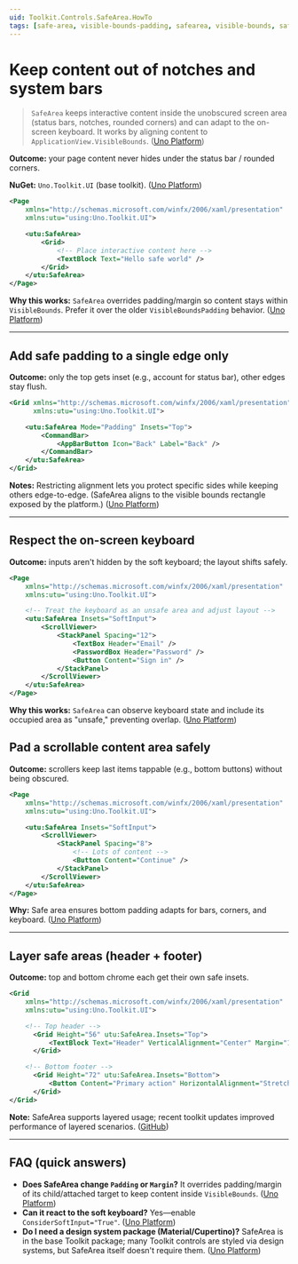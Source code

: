 ```yaml
---
uid: Toolkit.Controls.SafeArea.HowTo
tags: [safe-area, visible-bounds-padding, safearea, visible-bounds, safe-area-control]
---
```


# Keep content out of notches and system bars

> `SafeArea` keeps interactive content inside the unobscured screen area (status bars, notches, rounded corners) and can adapt to the on-screen keyboard. It works by aligning content to `ApplicationView.VisibleBounds`. ([Uno Platform][1])

**Outcome:** your page content never hides under the status bar / rounded corners.

**NuGet:** `Uno.Toolkit.UI` (base toolkit). ([Uno Platform][2])

```xml
<Page
    xmlns="http://schemas.microsoft.com/winfx/2006/xaml/presentation"
    xmlns:utu="using:Uno.Toolkit.UI">

    <utu:SafeArea>
        <Grid>
            <!-- Place interactive content here -->
            <TextBlock Text="Hello safe world" />
        </Grid>
    </utu:SafeArea>
</Page>
```

**Why this works:** `SafeArea` overrides padding/margin so content stays within `VisibleBounds`. Prefer it over the older `VisibleBoundsPadding` behavior. ([Uno Platform][1])

---

## Add safe padding to a single edge only

**Outcome:** only the top gets inset (e.g., account for status bar), other edges stay flush.

```xml
<Grid xmlns="http://schemas.microsoft.com/winfx/2006/xaml/presentation"
      xmlns:utu="using:Uno.Toolkit.UI">

    <utu:SafeArea Mode="Padding" Insets="Top">
        <CommandBar>
            <AppBarButton Icon="Back" Label="Back" />
        </CommandBar>
    </utu:SafeArea>
</Grid>
```

**Notes:** Restricting alignment lets you protect specific sides while keeping others edge-to-edge. (SafeArea aligns to the visible bounds rectangle exposed by the platform.) ([Uno Platform][1])

---

## Respect the on-screen keyboard

**Outcome:** inputs aren't hidden by the soft keyboard; the layout shifts safely.

```xml
<Page
    xmlns="http://schemas.microsoft.com/winfx/2006/xaml/presentation"
    xmlns:utu="using:Uno.Toolkit.UI">

    <!-- Treat the keyboard as an unsafe area and adjust layout -->
    <utu:SafeArea Insets="SoftInput">
        <ScrollViewer>
            <StackPanel Spacing="12">
                <TextBox Header="Email" />
                <PasswordBox Header="Password" />
                <Button Content="Sign in" />
            </StackPanel>
        </ScrollViewer>
    </utu:SafeArea>
</Page>
```

**Why this works:** `SafeArea` can observe keyboard state and include its occupied area as "unsafe," preventing overlap. ([Uno Platform][1])

## Pad a scrollable content area safely

**Outcome:** scrollers keep last items tappable (e.g., bottom buttons) without being obscured.

```xml
<Page
    xmlns="http://schemas.microsoft.com/winfx/2006/xaml/presentation"
    xmlns:utu="using:Uno.Toolkit.UI">

    <utu:SafeArea Insets="SoftInput">
        <ScrollViewer>
            <StackPanel Spacing="8">
                <!-- Lots of content -->
                <Button Content="Continue" />
            </StackPanel>
        </ScrollViewer>
    </utu:SafeArea>
</Page>
```

**Why:** Safe area ensures bottom padding adapts for bars, corners, and keyboard. ([Uno Platform][1])

---

## Layer safe areas (header + footer)

**Outcome:** top and bottom chrome each get their own safe insets.

```xml
<Grid
    xmlns="http://schemas.microsoft.com/winfx/2006/xaml/presentation"
    xmlns:utu="using:Uno.Toolkit.UI">

    <!-- Top header -->
      <Grid Height="56" utu:SafeArea.Insets="Top">
          <TextBlock Text="Header" VerticalAlignment="Center" Margin="16,0"/>
      </Grid>

    <!-- Bottom footer -->
      <Grid Height="72" utu:SafeArea.Insets="Bottom">
          <Button Content="Primary action" HorizontalAlignment="Stretch" Margin="16,8"/>
      </Grid>
</Grid>
```

**Note:** SafeArea supports layered usage; recent toolkit updates improved performance of layered scenarios. ([GitHub][5])

---

## FAQ (quick answers)

* **Does SafeArea change `Padding` or `Margin`?** It overrides padding/margin of its child/attached target to keep content inside `VisibleBounds`. ([Uno Platform][1])
* **Can it react to the soft keyboard?** Yes—enable `ConsiderSoftInput="True"`. ([Uno Platform][1])
* **Do I need a design system package (Material/Cupertino)?** SafeArea is in the base Toolkit package; many Toolkit controls are styled via design systems, but SafeArea itself doesn't require them. ([Uno Platform][2])

[1]: https://platform.uno/docs/articles/external/uno.toolkit.ui/doc/controls/SafeArea.html?utm_source=chatgpt.com "SafeArea"
[2]: https://platform.uno/docs/articles/external/uno.toolkit.ui/doc/getting-started.html?utm_source=chatgpt.com "Getting Started with Uno Toolkit"
[5]: https://github.com/unoplatform/uno.toolkit.ui/releases?utm_source=chatgpt.com "Releases · unoplatform/uno.toolkit.ui"
